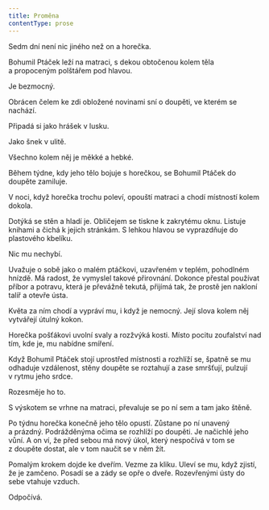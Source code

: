 ```yaml
---
title: Proměna
contentType: prose
---
```


<section>

Sedm dní není nic jiného než on a horečka.

Bohumil Ptáček leží na matraci, s dekou obtočenou kolem těla a propoceným polštářem pod hlavou.

Je bezmocný.

Obrácen čelem ke zdi obložené novinami sní o doupěti, ve kterém se nachází.

Připadá si jako hrášek v lusku.

Jako šnek v ulitě.

Všechno kolem něj je měkké a hebké.

Během týdne, kdy jeho tělo bojuje s horečkou, se Bohumil Ptáček do doupěte zamiluje.

V noci, když horečka trochu poleví, opouští matraci a chodí místností kolem dokola.

Dotýká se stěn a hladí je. Obličejem se tiskne k zakrytému oknu. Listuje knihami a čichá k jejich stránkám. S lehkou hlavou se vyprazdňuje do plastového kbelíku.

Nic mu nechybí.

Uvažuje o sobě jako o malém ptáčkovi, uzavřeném v teplém, pohodlném hnízdě. Má radost, že vymyslel takové přirovnání. Dokonce přestal používat příbor a potravu, která je převážně tekutá, přijímá tak, že prostě jen nakloní talíř a otevře ústa.

Květa za ním chodí a vypráví mu, i když je nemocný. Její slova kolem něj vytvářejí útulný kokon.

Horečka pošťákovi uvolní svaly a rozžvýká kosti. Místo pocitu zoufalství nad tím, kde je, mu nabídne smíření.

Když Bohumil Ptáček stojí uprostřed místnosti a rozhlíží se, špatně se mu odhaduje vzdálenost, stěny doupěte se roztahují a zase smršťují, pulzují v rytmu jeho srdce.

Rozesměje ho to.

S výskotem se vrhne na matraci, převaluje se po ní sem a tam jako štěně.

Po týdnu horečka konečně jeho tělo opustí. Zůstane po ní unavený a prázdný. Podrážděnýma očima se rozhlíží po doupěti. Je načichlé jeho vůní. A on ví, že před sebou má nový úkol, který nespočívá v tom se z doupěte dostat, ale v tom naučit se v něm žít.

Pomalým krokem dojde ke dveřím. Vezme za kliku. Uleví se mu, když zjistí, že je zamčeno. Posadí se a zády se opře o dveře. Rozevřenými ústy do sebe vtahuje vzduch.

Odpočívá.

</section>
